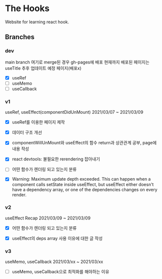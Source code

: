 # The Hooks
Website for learning react hook.

## Branches
### dev
main branch
여기로 merge된 경우 gh-pages에 배포
현재까지 배포된 페이지는 useTitle
추후 업데이트 예정 페이지(배포x)
- [x] useRef
- [ ] useMemo
- [ ] useCallback

### v1
useRef, useEffect(componentDidUnMount)
2021/03/07 ~ 2021/03/09
- [x] useRef를 이용한 페이지 제작
- [x] 데이터 구조 개선
- [x] componentWillUnMount와 useEffect의 함수 return과 상관관계 공부, page에 내용 작성
- [x] react devtools: 불필요한 rerendering 잡아내기
- [ ] 어떤 함수가 렌더링 되고 있는지 분류
- [x] Warning: Maximum update depth exceeded. This can happen when a component calls setState inside useEffect, but useEffect either doesn't have a dependency array, or one of the dependencies changes on every render.


### v2
useEffect Recap
2021/03/09 ~ 2021/03/09
- [x] 어떤 함수가 렌더링 되고 있는지 분류
- [x] useEffect의 deps array 사용 이유에 대한 글 작성



### v3
useMemo, useCallback
2021/03/xx ~ 2021/03/xx
- [ ] useMemo, useCallback으로 최적화를 해야하는 이유

